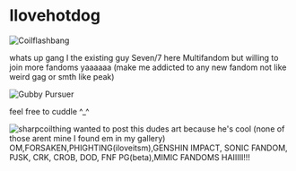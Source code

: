 # Ilovehotdog
![Coilflashbang](https://github.com/user-attachments/assets/b37e4fdd-c242-45ce-a5da-6d3a06d25130)

whats up gang I the existing guy Seven/7 here Multifandom but willing to join more fandoms yaaaaaa
(make me addicted to any new fandom not like weird gag or smth like peak)


![Gubby Pursuer](https://github.com/user-attachments/assets/fbfb8528-f024-4050-b301-53b1d96c49ba)

feel free to cuddle ^_^

![sharpcoilthing](https://github.com/user-attachments/assets/d8a9a7e7-7d14-46a3-bae7-bbd77d56c8a2)
wanted to post this dudes art because he's cool
(none of those arent mine I found em in my gallery)
OM,FORSAKEN,PHIGHTING(iloveitsm),GENSHIN IMPACT, SONIC FANDOM, PJSK, CRK, CROB, DOD, FNF PG(beta),MIMIC FANDOMS HAIIIII!!!
